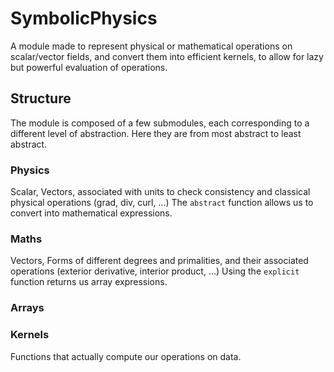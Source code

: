 # SymbolicPhysics
A module made to represent physical or mathematical operations on scalar/vector fields, and convert them into efficient kernels, to allow for lazy but powerful evaluation of operations.

## Structure
The module is composed of a few submodules, each corresponding to a different level of abstraction.
Here they are from most abstract to least abstract.

### Physics
Scalar, Vectors, associated with units to check consistency and classical physical operations (grad, div, curl, ...)
The `abstract` function allows us to convert into mathematical expressions.

### Maths
Vectors, Forms of different degrees and primalities, and their associated operations (exterior derivative, interior product, ...)
Using the `explicit` function returns us array expressions.

### Arrays


### Kernels
Functions that actually compute our operations on data.

